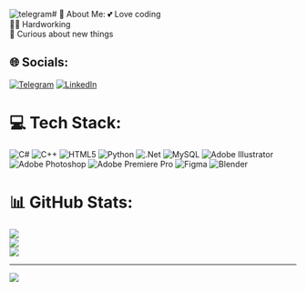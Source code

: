 ![telegram](https://github.com/user-attachments/assets/e7bd4e7d-1695-43a3-a43f-d1c3d22dd776)# 💫 About Me:
💕 Love coding <br>👨‍💻 Hardworking<br>🤩 Curious about new things<br>


## 🌐 Socials:
[![Telegram](https://github.com/user-attachments/assets/1d98e360-3d38-4a5f-9798-e3683f646b92)](https://t.me/mhmd_bidokhti)
[![LinkedIn](https://img.shields.io/badge/LinkedIn-%230077B5.svg?logo=linkedin&logoColor=white)](https://linkedin.com/in/https://www.linkedin.com/in/mohammad-bid-b753002b1/) 

# 💻 Tech Stack:
![C#](https://img.shields.io/badge/c%23-%23239120.svg?style=for-the-badge&logo=csharp&logoColor=white) ![C++](https://img.shields.io/badge/c++-%2300599C.svg?style=for-the-badge&logo=c%2B%2B&logoColor=white) ![HTML5](https://img.shields.io/badge/html5-%23E34F26.svg?style=for-the-badge&logo=html5&logoColor=white) ![Python](https://img.shields.io/badge/python-3670A0?style=for-the-badge&logo=python&logoColor=ffdd54) ![.Net](https://img.shields.io/badge/.NET-5C2D91?style=for-the-badge&logo=.net&logoColor=white) ![MySQL](https://img.shields.io/badge/mysql-4479A1.svg?style=for-the-badge&logo=mysql&logoColor=white) ![Adobe Illustrator](https://img.shields.io/badge/adobe%20illustrator-%23FF9A00.svg?style=for-the-badge&logo=adobe%20illustrator&logoColor=white) ![Adobe Photoshop](https://img.shields.io/badge/adobe%20photoshop-%2331A8FF.svg?style=for-the-badge&logo=adobe%20photoshop&logoColor=white) ![Adobe Premiere Pro](https://img.shields.io/badge/Adobe%20Premiere%20Pro-9999FF.svg?style=for-the-badge&logo=Adobe%20Premiere%20Pro&logoColor=white) ![Figma](https://img.shields.io/badge/figma-%23F24E1E.svg?style=for-the-badge&logo=figma&logoColor=white) ![Blender](https://img.shields.io/badge/blender-%23F5792A.svg?style=for-the-badge&logo=blender&logoColor=white)
# 📊 GitHub Stats:
![](https://github-readme-stats.vercel.app/api?username=petrosbid&theme=dark&hide_border=false&include_all_commits=false&count_private=false)<br/>
![](https://github-readme-streak-stats.herokuapp.com/?user=petrosbid&theme=dark&hide_border=false)<br/>
![](https://github-readme-stats.vercel.app/api/top-langs/?username=petrosbid&theme=dark&hide_border=false&include_all_commits=false&count_private=false&layout=compact)

---
[![](https://visitcount.itsvg.in/api?id=petrosbid&icon=3&color=5)](https://visitcount.itsvg.in)

<!-- Proudly created with GPRM ( https://gprm.itsvg.in ) -->
